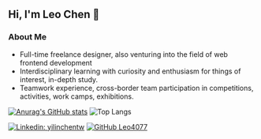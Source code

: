 <h2> Hi, I'm Leo Chen 👋 </h2>

###  About Me
- Full-time freelance designer, also venturing into the field of web frontend development
- Interdisciplinary learning with curiosity and enthusiasm for things of interest, in-depth study.
- Teamwork experience, cross-border team participation in competitions, activities, work camps, exhibitions.

[![Anurag's GitHub stats](https://github-readme-stats.vercel.app/api?username=Leo4077&layout=compact&show_icons=true&theme=dark)](https://github.com/anuraghazra/github-readme-stats)
![Top Langs](https://github-readme-stats.vercel.app/api/top-langs/?username=Leo4077&layout=compact&show_icons=true&theme=dark)

[![Linkedin: yilinchentw](https://img.shields.io/badge/-yilinchentw-blue?style=flat-square&logo=Linkedin&logoColor=white&link=https://www.linkedin.com/in/yilinchentw/)](https://www.linkedin.com/in/yilinchentw/)
[![GitHub Leo4077](https://img.shields.io/github/followers/Leo4077?label=follow&style=social)](https://github.com/Leo4077)





<!-- 

// 瀏覽次數元件
<p>
  <img src="https://komarev.com/ghpvc/?username=Leo4077" alt="Leo4077" />
</p>

-->

<!--
**Leo4077/Leo4077** is a ✨ _special_ ✨ repository because its `README.md` (this file) appears on your GitHub profile.

Here are some ideas to get you started:

- 🔭 I’m currently working on ...
- 🌱 I’m currently learning ...
- 👯 I’m looking to collaborate on ...
- 🤔 I’m looking for help with ...
- 💬 Ask me about ...
- 📫 How to reach me: ...
- 😄 Pronouns: ...
- ⚡ Fun fact: ...
-->

